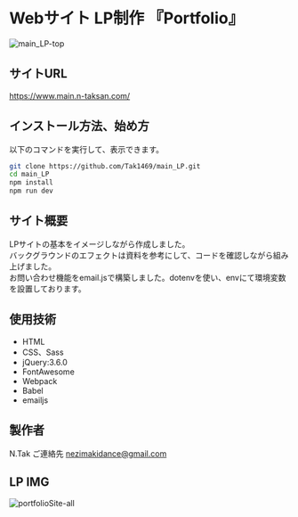 # Webサイト LP制作 『Portfolio』
![main_LP-top](https://user-images.githubusercontent.com/123624951/215448688-c789b1ed-aa9c-4a19-8e59-e1dc4e5f9292.png)

## サイトURL
https://www.main.n-taksan.com/
## インストール方法、始め方
以下のコマンドを実行して、表示できます。

```bash
git clone https://github.com/Tak1469/main_LP.git
cd main_LP
npm install
npm run dev
```

## サイト概要

LPサイトの基本をイメージしながら作成しました。
<br>
バックグラウンドのエフェクトは資料を参考にして、コードを確認しながら組み上げました。
<br>
お問い合わせ機能をemail.jsで構築しました。dotenvを使い、envにて環境変数を設置しております。


## 使用技術
-   HTML
-   CSS、Sass
-   jQuery:3.6.0
-   FontAwesome
-   Webpack
-   Babel
-   emailjs

## 製作者
N.Tak
ご連絡先 nezimakidance@gmail.com
## LP IMG
![portfolioSite-all](https://user-images.githubusercontent.com/123624951/215448920-cfffc596-6552-4708-9cc3-51e6333ff46d.png)
